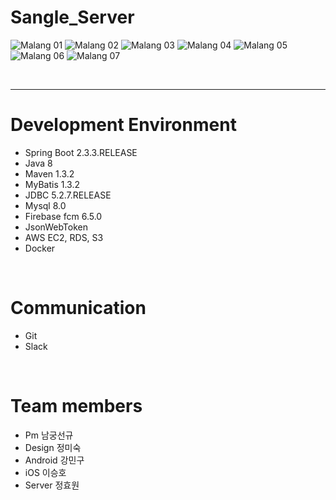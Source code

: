 # Sangle_Server

![Malang 01](https://user-images.githubusercontent.com/58697091/102902696-ab13c880-44b2-11eb-8941-e796f4bd311f.png)
![Malang 02](https://user-images.githubusercontent.com/58697091/102902708-af3fe600-44b2-11eb-9e62-af31b0cc0bec.png)
![Malang 03](https://user-images.githubusercontent.com/58697091/102902711-afd87c80-44b2-11eb-9256-fb825eeca463.png)
![Malang 04](https://user-images.githubusercontent.com/58697091/102902714-b0711300-44b2-11eb-93c2-9e87cf86b6c7.png)
![Malang 05](https://user-images.githubusercontent.com/58697091/102902718-b109a980-44b2-11eb-9e12-72d7d5dd479e.png)
![Malang 06](https://user-images.githubusercontent.com/58697091/102902725-b1a24000-44b2-11eb-90b8-8e4cf5c083d0.png)
![Malang 07](https://user-images.githubusercontent.com/58697091/102902730-b23ad680-44b2-11eb-9843-e27db0cd5f2f.png)

<br>
<hr>

# Development Environment
- Spring Boot 2.3.3.RELEASE
- Java 8
- Maven 1.3.2
- MyBatis 1.3.2
- JDBC 5.2.7.RELEASE
- Mysql 8.0
- Firebase fcm 6.5.0
- JsonWebToken
- AWS EC2, RDS, S3
- Docker

<br>

# Communication
- Git
- Slack

<br>

# Team members
- Pm 남궁선규
- Design 정미숙
- Android 강민구
- iOS 이승호
- Server 정효원
